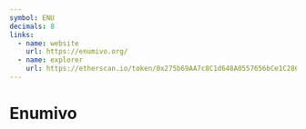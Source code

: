 ```yaml
---
symbol: ENU
decimals: 8
links:
  - name: website
    url: https://enumivo.org/
  - name: explorer
    url: https://etherscan.io/token/0x275b69AA7c8C1d648A0557656bCe1C286e69a29d
---
```


# Enumivo
